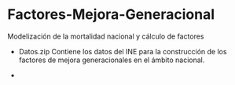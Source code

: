 # Factores-Mejora-Generacional
Modelización de la mortalidad nacional y cálculo de factores

  * Datos.zip
    Contiene los datos del INE para la construcción de los factores de mejora generacionales en el ámbito nacional.
    
  * 
